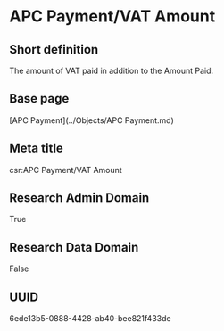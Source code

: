 # APC Payment/VAT Amount
## Short definition
The amount of VAT paid in addition to the Amount Paid.
## Base page
[APC Payment](../Objects/APC Payment.md)
## Meta title
csr:APC Payment/VAT Amount
## Research Admin Domain
True
## Research Data Domain
False
## UUID
6ede13b5-0888-4428-ab40-bee821f433de
